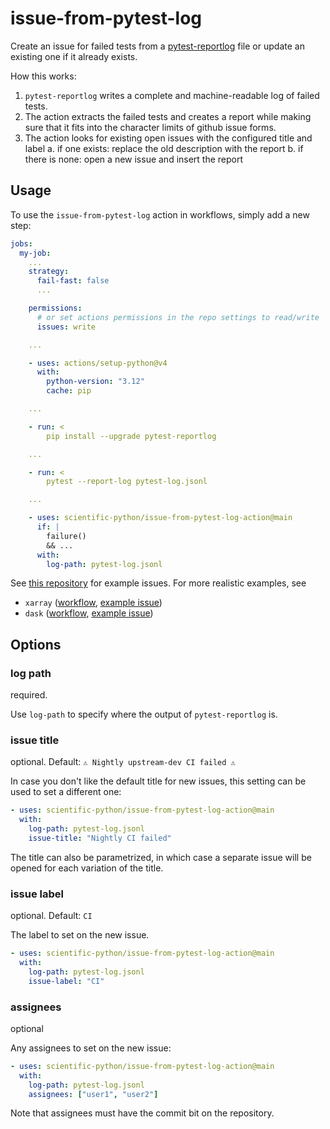 # issue-from-pytest-log

Create an issue for failed tests from a [pytest-reportlog](https://github.com/pytest-dev/pytest-reportlog) file or update an existing one if it already exists.

How this works:

1. `pytest-reportlog` writes a complete and machine-readable log of failed tests.
2. The action extracts the failed tests and creates a report while making sure that it fits into the character limits of github issue forms.
3. The action looks for existing open issues with the configured title and label
   a. if one exists: replace the old description with the report
   b. if there is none: open a new issue and insert the report

## Usage

To use the `issue-from-pytest-log` action in workflows, simply add a new step:

```yaml
jobs:
  my-job:
    ...
    strategy:
      fail-fast: false
      ...

    permissions:
      # or set actions permissions in the repo settings to read/write
      issues: write

    ...

    - uses: actions/setup-python@v4
      with:
        python-version: "3.12"
        cache: pip

    ...

    - run: <
        pip install --upgrade pytest-reportlog

    ...

    - run: <
        pytest --report-log pytest-log.jsonl

    ...

    - uses: scientific-python/issue-from-pytest-log-action@main
      if: |
        failure()
        && ...
      with:
        log-path: pytest-log.jsonl
```

See [this repository](https://github.com/keewis/reportlog-test/issues) for example issues. For more realistic examples, see

- `xarray` ([workflow](https://github.com/pydata/xarray/blob/main/.github/workflows/upstream-dev-ci.yaml), [example issue](https://github.com/pydata/xarray/issues/6197))
- `dask` ([workflow](https://github.com/dask/dask/blob/main/.github/workflows/upstream.yml), [example issue](https://github.com/dask/dask/issues/10089))

## Options

### log path

required.

Use `log-path` to specify where the output of `pytest-reportlog` is.

### issue title

optional. Default: `⚠️ Nightly upstream-dev CI failed ⚠️`

In case you don't like the default title for new issues, this setting can be used to set a different one:

```yaml
- uses: scientific-python/issue-from-pytest-log-action@main
  with:
    log-path: pytest-log.jsonl
    issue-title: "Nightly CI failed"
```

The title can also be parametrized, in which case a separate issue will be opened for each variation of the title.

### issue label

optional. Default: `CI`

The label to set on the new issue.

```yaml
- uses: scientific-python/issue-from-pytest-log-action@main
  with:
    log-path: pytest-log.jsonl
    issue-label: "CI"
```

### assignees

optional

Any assignees to set on the new issue:

```yaml
- uses: scientific-python/issue-from-pytest-log-action@main
  with:
    log-path: pytest-log.jsonl
    assignees: ["user1", "user2"]
```

Note that assignees must have the commit bit on the repository.
